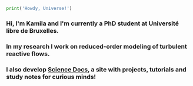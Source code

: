 ```python
print('Howdy, Universe!')
```

### Hi, I'm Kamila and I'm currently a PhD student at Université libre de Bruxelles.

### In my research I work on reduced-order modeling of turbulent reactive flows.

### I also develop [Science Docs](https://camillejr.github.io/science-docs/), a site with projects, tutorials and study notes for curious minds!
